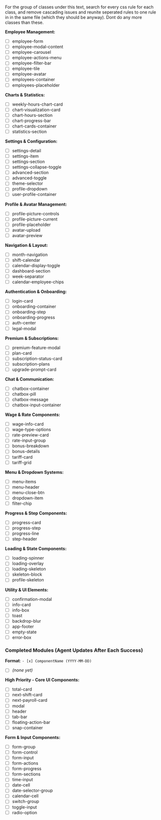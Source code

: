 For the group of classes under this text, search for every css rule for each class, and remove cascading issues and reunite seperated rules to one rule in in the same file (which they should be anyway). Dont do any more classes than these.

**Employee Management:**
- [ ] employee-form
- [ ] employee-modal-content
- [ ] employee-carousel
- [ ] employee-actions-menu
- [ ] employee-filter-bar
- [ ] employee-tile
- [ ] employee-avatar
- [ ] employees-container
- [ ] employees-placeholder

**Charts & Statistics:**
- [ ] weekly-hours-chart-card
- [ ] chart-visualization-card
- [ ] chart-hours-section
- [ ] chart-progress-bar
- [ ] chart-cards-container
- [ ] statistics-section

**Settings & Configuration:**
- [ ] settings-detail
- [ ] settings-item
- [ ] settings-section
- [ ] settings-collapse-toggle
- [ ] advanced-section
- [ ] advanced-toggle
- [ ] theme-selector
- [ ] profile-dropdown
- [ ] user-profile-container

**Profile & Avatar Management:**
- [ ] profile-picture-controls
- [ ] profile-picture-current
- [ ] profile-placeholder
- [ ] avatar-upload
- [ ] avatar-preview

**Navigation & Layout:**
- [ ] month-navigation
- [ ] shift-calendar
- [ ] calendar-display-toggle
- [ ] dashboard-section
- [ ] week-separator
- [ ] calendar-employee-chips

**Authentication & Onboarding:**
- [ ] login-card
- [ ] onboarding-container
- [ ] onboarding-step
- [ ] onboarding-progress
- [ ] auth-center
- [ ] legal-modal

**Premium & Subscriptions:**
- [ ] premium-feature-modal
- [ ] plan-card
- [ ] subscription-status-card
- [ ] subscription-plans
- [ ] upgrade-prompt-card

**Chat & Communication:**
- [ ] chatbox-container
- [ ] chatbox-pill
- [ ] chatbox-message
- [ ] chatbox-input-container

**Wage & Rate Components:**
- [ ] wage-info-card
- [ ] wage-type-options
- [ ] rate-preview-card
- [ ] rate-input-group
- [ ] bonus-breakdown
- [ ] bonus-details
- [ ] tariff-card
- [ ] tariff-grid

**Menu & Dropdown Systems:**
- [ ] menu-items
- [ ] menu-header
- [ ] menu-close-btn
- [ ] dropdown-item
- [ ] filter-chip

**Progress & Step Components:**
- [ ] progress-card
- [ ] progress-step
- [ ] progress-line
- [ ] step-header

**Loading & State Components:**
- [ ] loading-spinner
- [ ] loading-overlay
- [ ] loading-skeleton
- [ ] skeleton-block
- [ ] profile-skeleton

**Utility & UI Elements:**
- [ ] confirmation-modal
- [ ] info-card
- [ ] info-box
- [ ] toast
- [ ] backdrop-blur
- [ ] app-footer
- [ ] empty-state
- [ ] error-box

### Completed Modules (Agent Updates After Each Success)
**Format**: `- [x] ComponentName (YYYY-MM-DD)`

- [ ] _(none yet)_

**High Priority - Core UI Components:**
- [ ] total-card
- [ ] next-shift-card  
- [ ] next-payroll-card
- [ ] modal
- [ ] header
- [ ] tab-bar
- [ ] floating-action-bar
- [ ] snap-container

**Form & Input Components:**
- [ ] form-group
- [ ] form-control
- [ ] form-input
- [ ] form-actions
- [ ] form-progress
- [ ] form-sections
- [ ] time-input
- [ ] date-cell
- [ ] date-selector-group
- [ ] calendar-cell
- [ ] switch-group
- [ ] toggle-input
- [ ] radio-option